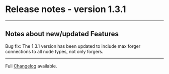 # Release notes - version 1.3.1
---

## Notes about new/updated Features
Bug fix: The 1.3.1 version has been updated to include max forger connections to all node types, not only forgers.

---
Full [Changelog](/CHANGELOG.md) available.
